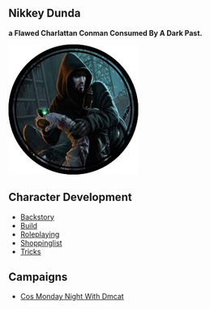 Nikkey Dunda 
--------------------------------------------------------------
__a Flawed Charlattan Conman Consumed By A Dark Past.__ 

![](Images/Token.Png)


Character Development
--------------------------------------------------------------
- [Backstory](Files/Backstory.Md)
- [Build](Files/Build.Md)
- [Roleplaying](Files/Roleplaying.Md)
- [Shoppinglist](File/Shoppinglist.Md)
- [Tricks](Files/Tricks.Md)


Campaigns
--------------------------------------------------------------
- [Cos Monday Night With Dmcat](Files/Curseofstrahd.Md)



































